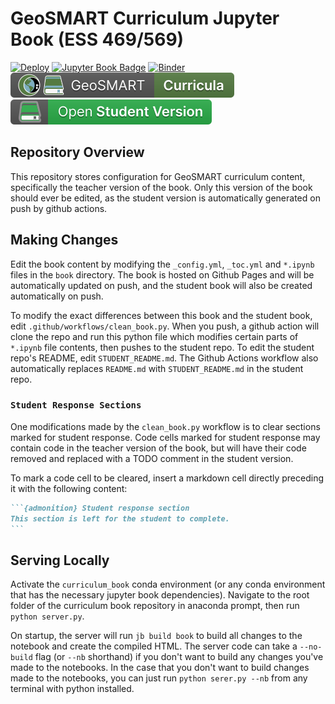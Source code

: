 # GeoSMART Curriculum Jupyter Book (ESS 469/569)

[![Deploy](https://github.com/geo-smart/mlgeo-instructor/actions/workflows/deploy.yaml/badge.svg)](https://github.com/geo-smart/mlgeo-instructor/actions/workflows/deploy.yaml)
[![Jupyter Book Badge](https://jupyterbook.org/badge.svg)](https://geo-smart.github.io/mlgeo-instructor)
[![Binder](https://mybinder.org/badge_logo.svg)](https://mybinder.org/v2/gh/geo-smart/mlgeo-instructor/HEAD?urlpath=lab)
[![GeoSMART Library Badge](book/img/curricula_badge.svg)](https://geo-smart.github.io/curriculum)
[![Student Version](book/img/student_version_badge.svg)](https://geo-smart.github.io/mlgeo-book/)

## Repository Overview

This repository stores configuration for GeoSMART curriculum content, specifically the teacher version of the book. Only this version of the book should ever be edited, as the student version is automatically generated on push by github actions.

## Making Changes

Edit the book content by modifying the `_config.yml`, `_toc.yml` and `*.ipynb` files in the `book` directory. The book is hosted on Github Pages and will be automatically updated on push, and the student book will also be created automatically on push.

To modify the exact differences between this book and the student book, edit `.github/workflows/clean_book.py`. When you push, a github action will clone the repo and run this python file which modifies certain parts of `*.ipynb` file contents, then pushes to the student repo. To edit the student repo's README, edit `STUDENT_README.md`. The Github Actions workflow also automatically replaces `README.md` with `STUDENT_README.md` in the student repo.

### `Student Response Sections`

One modifications made by the `clean_book.py` workflow is to clear sections marked for student response. Code cells marked for student response may contain code in the teacher version of the book, but will have their code removed and replaced with a TODO comment in the student version.

To mark a code cell to be cleared, insert a markdown cell directly preceding it with the following content:

````markdown
```{admonition} Student response section
This section is left for the student to complete.
```
````

## Serving Locally

Activate the `curriculum_book` conda environment (or any conda environment that has the necessary jupyter book dependencies). Navigate to the root folder of the curriculum book repository in anaconda prompt, then run `python server.py`.

On startup, the server will run `jb build book` to build all changes to the notebook and create the compiled HTML. The server code can take a `--no-build` flag (or `--nb` shorthand) if you don't want to build any changes you've made to the notebooks. In the case that you don't want to build changes made to the notebooks, you can just run `python serer.py --nb` from any terminal with python installed.
